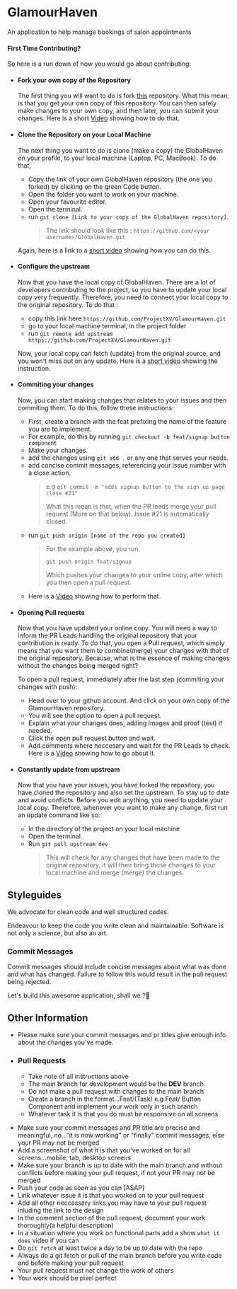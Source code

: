 # GlamourHaven
An application to help manage bookings of salon appointments
<!-- omit in toc -->

#### First Time Contributing?

<!-- Everyone was a beginner at a point, and it goes without saying that, to become a master, you need to be a learner. Therefore, if this is your first time contributing, relax, read the following instructions and I promise you won't mess things up.

> And even if you do, the PR managers will catch it. But please don't. Mark won't be pleased -->

So here is a run down of how you would go about contributing:

- #### Fork your own copy of the Repository

  The first thing you will want to do is fork [this](https://github.com/ProjectXV/GlamourHaven) repository. What this mean, is that you get your own copy of this repository. You can then safely make changes to your own copy, and then later, you can submit your changes. Here is a short [Video](https://youtu.be/ATz2mZG78MU) showing how to do that.

- #### Clone the Repository on your Local Machine

  The next thing you want to do is clone (make a copy) the GlobalHaven on your profile, to your local machine (Laptop, PC, MacBook). To do that,

  - Copy the link of your own GlobalHaven repository (the one you forked) by clicking on the green Code button.
  - Open the folder you want to work on your machine.
  - Open your favourite editor.
  - Open the terminal.
  - run `git clone [Link to your copy of the GlobalHaven repository]`.
    > The link should look like this : `https://github.com/<your username>/GlobalHaven.git`

  Again, here is a link to a [short video](https://youtu.be/RXDja3ZkqZY) showing how you can do this.

- #### Configure the upstream

  Now that you have the local copy of GlobalHaven. There are a lot of developers contributing to the project, so you have to update your local copy very frequently. Therefore, you need to connect your local copy to the original repository. To do that :

  - copy this link here `https://github.com/ProjectXV/GlamourHaven.git`
  - go to your local machine terminal, in the project folder
  - run `git remote add upstream https://github.com/ProjectXV/GlamourHaven.git`

  Now, your local copy can fetch (update) from the original source, and you won't miss out on any update. Here is a [short video](https://youtu.be/EAMzEcg0EmY) showing the instruction.

- #### Commiting your changes

  Now, you can start making changes that relates to your issues and then commiting them. To do this, follow these instructions:

  - First, create a branch with the feat prefixing the name of the feature you are to implement.
  - For example, do this by running `git checkout -b feat/signup button component`
  - Make your changes.
  - add the changes using `git add .` or any one that serves your needs.
  - add concise commit messages, referencing your issue number with a close action.
    > e.g `git commit -m "adds signup button to the sign up page close #21"`
    >
    > What this mean is that, when the PR leads merge your pull request (More on that below). Issue #21 is automatically closed.
  - run `git push origin [name of the repo you created]`
    > For the example above, you run
    >
    > `git push origin feat/signup`
    >
    > Which pushes your changes to your online copy, after which you then open a pull request.
  - Here is a [Video](https://youtu.be/VY4-yw7dbY8) showing how to perform that.

- #### Opening Pull requests

  Now that you have updated your online copy. You will need a way to inform the PR Leads handling the original repository that your contribution is ready. To do that, you open a Pull request, which simply means that you want them to combine(merge) your changes with that of the original repository. Because, what is the essence of making changes without the changes being merged right?

  To open a pull request, immediately after the last step (commiting your changes with push):

  - Head over to your github account. And click on your own copy of the GlamourHaven repository.
  - You will see the option to open a pull request.
  - Explain what your changes does, adding images and proof (test) if needed.
  - Click the open pull request button and wait.
  - Add comments where neccesary and wait for the PR Leads to check.
    Here is a [Video](https://youtu.be/3_LgvC0-Om4) showing how to go about it.

- #### Constantly update from upstream

  Now that you have your issues, you have forked the repository, you have cloned the repository and also set the upstream. To stay up to date and avoid conflicts. Before you edit anything, you need to update your local copy. Therefore, whenever you want to make any change, first run an update command like so:

  - In the directory of the project on your local machine
  - Open the terminal.
  - Run `git pull upstream dev`
    > This will check for any changes that have been made to the original repository, it will then bring those changes to your local machine and merge (merge) the changes.

## Styleguides

We advocate for clean code and well structured codes. 
<!-- It is easier said than done, which is why there are linting configurations set up in the repository. -->
Endeavour to keep the code you write clean and maintainable. Software is not only a science, but also an art.

### Commit Messages

Commit messages should include concise messages about what was done and what has changed. Failure to follow this would result in the pull request being rejected.

Let's build this awesome application, shall we ?🎉

## Other Information

<!-- - Check if there are any linting errors by running `yarn check-format` before commiting your code. -->
- Please make sure your commit messages and pr titles give enough info about the changes you've made.

- ### Pull Requests

  - Take note of all instructions above
  - The main branch for development would be the **DEV** branch
  - Do not make a pull request with changes to the main branch
  - Create a branch in the format...Feat/(Task) e.g Feat/ Button Component and implement your work only in such branch
  - Whatever task it is that you do must be responsive on all screens
<!--   - Add a live link to your Pull Request -->
  - Make sure your commit messages and PR title are precise and meaningful, no..."it is now working" or "finally" commit messages, else your PR may not be merged
  - Add a screenshot of what it is that you've worked on for all screens...mobile, tab, desktop screens
  - Make sure your branch is up to date with the main branch and without conflicts before making your pull request, if not your PR may not be merged
  - Push your code as soon as you can [ASAP]
  - Link whatever issue it is that you worked on to your pull request
  - Add all other neccessary links you may have to your pull request inluding the link to the design
  - In the comment section of the pull request, document your work thoroughly(a helpful description)
  - In a situation where you work on functional parts add a show `what it does` video if you can
  - Do `git fetch` at least twice a day to be up to date with the repo
  - Always do a git fetch or pull of the main branch before you write code and before making your pull request
  - Your pull request must not change the work of others
  - Your work should be pixel perfect
